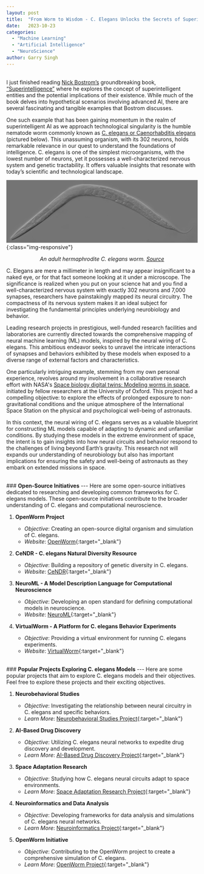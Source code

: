 ```yaml
---
layout: post
title:  "From Worm to Wisdom - C. Elegans Unlocks the Secrets of Superintelligence"
date:   2023-10-23
categories: 
  - "Machine Learning"
  - "Artificial Intelligence"
  - "NeuroScience"
author: Garry Singh
---
```

<br>
I just finished reading <a href="https://nickbostrom.com/" target="_blank">Nick Bostrom’s</a> groundbreaking book, <a href="https://www.goodreads.com/en/book/show/20527133" target="_blank">“Superintelligence”</a> where he explores the concept of superintelligent entities and the potential implications of their existence. While much of the book delves into hypothetical scenarios involving advanced AI, there are several fascinating and tangible examples that Bostrom discusses. 

One such example that has been gaining momentum in the realm of superintelligent AI as we approach technological singularity is the humble nematode worm commonly known as <a href="https://en.wikipedia.org/wiki/Caenorhabditis_elegans" target="_blank">C. elegans or Caenorhabditis elegans </a> (pictured below). This unassuming organism, with its 302 neurons, holds remarkable relevance in our quest to understand the foundations of intelligence. C. elegans is one of the simplest microorganisms, with the lowest number of neurons, yet it possesses a well-characterized nervous system and genetic tractability. It offers valuable insights that resonate with today’s scientific and technological landscape.


![An adult hermaphrodite C. elegans worm](/assets/images/2022-10-23-From_CElegansUnlockstheSecretsOfSuperintelligence.jpg){:class="img-responsive"}

<p align="center">
  <em>An adult hermaphrodite C. elegans worm. <a href="https://en.wikipedia.org/wiki/Caenorhabditis_elegans#/media/File:Adult_Caenorhabditis_elegans.jpg" target="_blank">Source</a></em>
</p>

C. Elegans are mere a millimeter in length and may appear insignificant to a naked eye, or for that fact someone looking at it under a microscope. The significance is realized when you put on your science hat and you find a well-characterized nervous system with exactly 302 neurons and 7,000 synapses, researchers have painstakingly mapped its neural circuitry. The compactness of its nervous system makes it an ideal subject for investigating the fundamental principles underlying neurobiology and behavior.

Leading research projects in prestigious, well-funded research facilities and laboratories are currently directed towards the comprehensive mapping of neural machine learning (ML) models, inspired by the neural wiring of C. elegans. This ambitious endeavor seeks to unravel the intricate interactions of synapses and behaviors exhibited by these models when exposed to a diverse range of external factors and characteristics.

One particularly intriguing example, stemming from my own personal experience, revolves around my involvement in a collaborative research effort with NASA's <a 
href="https://www.spaceappschallenge.org/2023/challenges/space-biology-digital-twins-modeling-worms-in-space/" target="_blank">Space biology digital twins: Modeling worms in space</a>, initiated by fellow researchers at the University of Oxford. This project had a compelling objective: to explore the effects of prolonged exposure to non-gravitational conditions and the unique atmosphere of the International Space Station on the physical and psychological well-being of astronauts.

In this context, the neural wiring of C. elegans serves as a valuable blueprint for constructing ML models capable of adapting to dynamic and unfamiliar conditions. By studying these models in the extreme environment of space, the intent is to gain insights into how neural circuits and behavior respond to the challenges of living beyond Earth’s gravity. This research not will expands our understanding of neurobiology but also has important implications for ensuring the safety and well-being of astronauts as they embark on extended missions in space.

<br>
### <b>Open-Source Initiatives</b>
---
Here are some open-source initiatives dedicated to researching and developing common frameworks for C. elegans models. These open-source initiatives contribute to the broader understanding of C. elegans and computational neuroscience.


1. **OpenWorm Project**
   - *Objective*: Creating an open-source digital organism and simulation of C. elegans.
   - *Website*: [OpenWorm](https://www.openworm.org/){:target="_blank"}

2. **CeNDR - C. elegans Natural Diversity Resource**
   - *Objective*: Building a repository of genetic diversity in C. elegans.
   - *Website*: [CeNDR](https://www.cendr.org/){:target="_blank"}

3. **NeuroML - A Model Description Language for Computational Neuroscience**
   - *Objective*: Developing an open standard for defining computational models in neuroscience.
   - *Website*: [NeuroML](https://neuroml.org/){:target="_blank"}

4. **VirtualWorm - A Platform for C. elegans Behavior Experiments**
   - *Objective*: Providing a virtual environment for running C. elegans experiments.
   - *Website*: [VirtualWorm](https://www.virtualworm.org/){:target="_blank"}

<br>
### <b>Popular Projects Exploring C. elegans Models</b>
---
Here are some popular projects that aim to explore C. elegans models and their objectives. Feel free to explore these projects and their exciting objectives.

1. **Neurobehavioral Studies**
   - *Objective*: Investigating the relationship between neural circuitry in C. elegans and specific behaviors.
   - *Learn More*: [Neurobehavioral Studies Project](https://pubmed.ncbi.nlm.nih.gov/32115908/){:target="_blank"}

2. **AI-Based Drug Discovery**
   - *Objective*: Utilizing C. elegans neural networks to expedite drug discovery and development.
   - *Learn More*: [AI-Based Drug Discovery Project](https://www.ncbi.nlm.nih.gov/pmc/articles/PMC4019719/){:target="_blank"}

3. **Space Adaptation Research**
   - *Objective*: Studying how C. elegans neural circuits adapt to space environments.
   - *Learn More*: [Space Adaptation Research Project](https://pubmed.ncbi.nlm.nih.gov/24217152/){:target="_blank"}

4. **Neuroinformatics and Data Analysis**
   - *Objective*: Developing frameworks for data analysis and simulations of C. elegans neural networks.
   - *Learn More*: [Neuroinformatics Project](https://www.ncbi.nlm.nih.gov/pmc/articles/PMC8864745/){:target="_blank"}

5. **OpenWorm Initiative**
   - *Objective*: Contributing to the OpenWorm project to create a comprehensive simulation of C. elegans.
   - *Learn More*: [OpenWorm Project](https://openworm.org/science.html){:target="_blank"}

